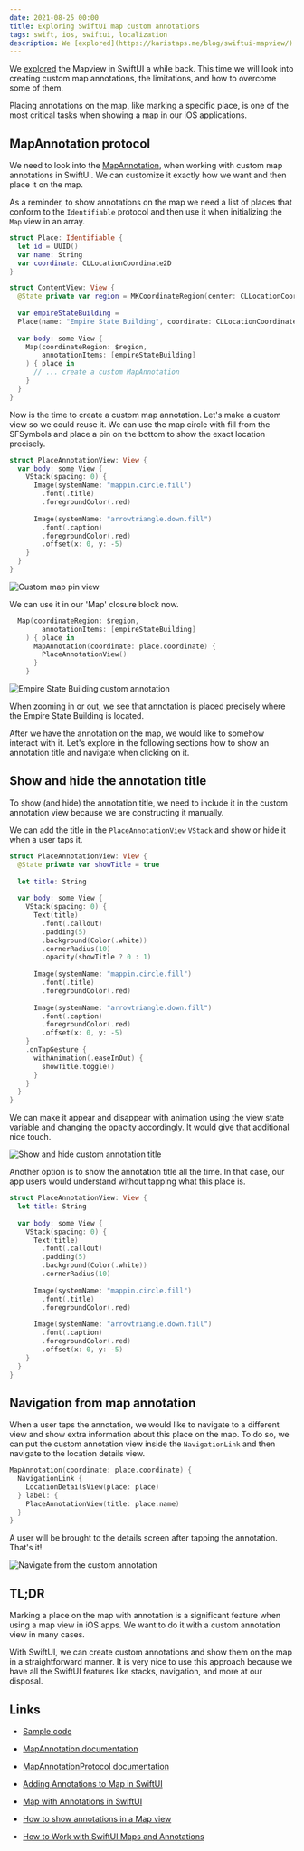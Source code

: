 ```yaml
---
date: 2021-08-25 00:00
title: Exploring SwiftUI map custom annotations
tags: swift, ios, swiftui, localization
description: We [explored](https://karistaps.me/blog/swiftui-mapview/) the Mapview in SwiftUI a while back. This time we will look into creating custom map annotations, the limitations, and how to overcome some of them. Placing annotations on the map, like marking a specific place, is one of the most critical tasks when showing a map in our iOS applications.
---
```


We [explored](https://karistaps.me/blog/swiftui-mapview/) the Mapview in SwiftUI a while back. This time we will look into creating custom map annotations, the limitations, and how to overcome some of them.

Placing annotations on the map, like marking a specific place, is one of the most critical tasks when showing a map in our iOS applications.

## MapAnnotation protocol

We need to look into the [MapAnnotation](https://developer.apple.com/documentation/mapkit/mapannotation), when working with custom map annotations in SwiftUI. We can customize it exactly how we want and then place it on the map.

As a reminder, to show annotations on the map we need a list of places that conform to the `Identifiable` protocol and then use it when initializing the `Map` view in an array.

```swift
struct Place: Identifiable {
  let id = UUID()
  var name: String
  var coordinate: CLLocationCoordinate2D
}

struct ContentView: View {
  @State private var region = MKCoordinateRegion(center: CLLocationCoordinate2D(latitude: 40.748433, longitude: -73.985656), span: MKCoordinateSpan(latitudeDelta: 0.01, longitudeDelta: 0.01))
  
  var empireStateBuilding =
  Place(name: "Empire State Building", coordinate: CLLocationCoordinate2D(latitude: 40.748433, longitude: -73.985656))
  
  var body: some View {
    Map(coordinateRegion: $region,
        annotationItems: [empireStateBuilding]
    ) { place in
      // ... create a custom MapAnnotation
    }
  }
}
```

Now is the time to create a custom map annotation. Let's make a custom view so we could reuse it. We can use the map circle with fill from the SFSymbols and place a pin on the bottom to show the exact location precisely.

```swift
struct PlaceAnnotationView: View {
  var body: some View {
    VStack(spacing: 0) {
      Image(systemName: "mappin.circle.fill")
        .font(.title)
        .foregroundColor(.red)
      
      Image(systemName: "arrowtriangle.down.fill")
        .font(.caption)
        .foregroundColor(.red)
        .offset(x: 0, y: -5)
    }
  }
}
```

![Custom map pin view](/assets/swiftui-custom-map-annotations/map-pin.png)

We can use it in our 'Map' closure block now.

```Swift
  Map(coordinateRegion: $region,
        annotationItems: [empireStateBuilding]
    ) { place in
      MapAnnotation(coordinate: place.coordinate) {
        PlaceAnnotationView()
      }
    }
```

![Empire State Building custom annotation](/assets/swiftui-custom-map-annotations/empire-state-building-annotation.png)

When zooming in or out, we see that annotation is placed precisely where the Empire State Building is located.

After we have the annotation on the map, we would like to somehow interact with it. Let's explore in the following sections how to show an annotation title and navigate when clicking on it.

## Show and hide the annotation title

To show (and hide) the annotation title, we need to include it in the custom annotation view because we are constructing it manually.

We can add the title in the `PlaceAnnotationView` `VStack` and show or hide it when a user taps it.

```swift
struct PlaceAnnotationView: View {
  @State private var showTitle = true
  
  let title: String
  
  var body: some View {
    VStack(spacing: 0) {
      Text(title)
        .font(.callout)
        .padding(5)
        .background(Color(.white))
        .cornerRadius(10)
        .opacity(showTitle ? 0 : 1)
      
      Image(systemName: "mappin.circle.fill")
        .font(.title)
        .foregroundColor(.red)
      
      Image(systemName: "arrowtriangle.down.fill")
        .font(.caption)
        .foregroundColor(.red)
        .offset(x: 0, y: -5)
    }
    .onTapGesture {
      withAnimation(.easeInOut) {
        showTitle.toggle()
      }
    }
  }
}
```

We can make it appear and disappear with animation using the view state variable and changing the opacity accordingly. It would give that additional nice touch.

![Show and hide custom annotation title](/assets/swiftui-custom-map-annotations/show-hide-annotation-title.gif)

Another option is to show the annotation title all the time. In that case, our app users would understand without tapping what this place is.

```swift
struct PlaceAnnotationView: View {
  let title: String
  
  var body: some View {
    VStack(spacing: 0) {
      Text(title)
        .font(.callout)
        .padding(5)
        .background(Color(.white))
        .cornerRadius(10)
      
      Image(systemName: "mappin.circle.fill")
        .font(.title)
        .foregroundColor(.red)
      
      Image(systemName: "arrowtriangle.down.fill")
        .font(.caption)
        .foregroundColor(.red)
        .offset(x: 0, y: -5)
    }
  }
}
```

## Navigation from map annotation

When a user taps the annotation, we would like to navigate to a different view and show extra information about this place on the map. To do so, we can put the custom annotation view inside the `NavigationLink` and then navigate to the location details view.

```swift
MapAnnotation(coordinate: place.coordinate) {
  NavigationLink {
    LocationDetailsView(place: place)
  } label: {
    PlaceAnnotationView(title: place.name)
  }
}
```

A user will be brought to the details screen after tapping the annotation. That's it!

![Navigate from the custom annotation](/assets/swiftui-custom-map-annotations/navigate.gif)

## TL;DR

Marking a place on the map with annotation is a significant feature when using a map view in iOS apps. We want to do it with a custom annotation view in many cases.

With SwiftUI, we can create custom annotations and show them on the map in a straightforward manner. It is very nice to use this approach because we have all the SwiftUI features like stacks, navigation, and more at our disposal.

## Links

* [Sample code](https://github.com/fassko/SwiftUIMapCustomAnnotations)

* [MapAnnotation documentation](https://developer.apple.com/documentation/mapkit/mapannotation)
* [MapAnnotationProtocol documentation](https://developer.apple.com/documentation/mapkit/mapannotationprotocol)
* [Adding Annotations to Map in SwiftUI](https://www.youtube.com/watch?v=vfWxwDfX30I)
* [Map with Annotations in SwiftUI](https://swiftuirecipes.com/blog/map-with-annotations-in-swiftui)
* [How to show annotations in a Map view](https://www.hackingwithswift.com/quick-start/swiftui/how-to-show-annotations-in-a-map-view)
* [How to Work with SwiftUI Maps and Annotations](https://www.appcoda.com/swiftui-map/)